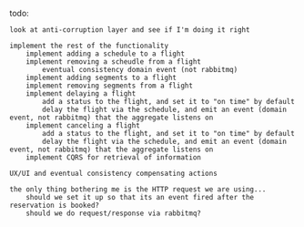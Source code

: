 todo: 

    look at anti-corruption layer and see if I'm doing it right

    implement the rest of the functionality
        implement adding a schedule to a flight
        implement removing a scheudle from a flight 
            eventual consistency domain event (not rabbitmq)
        implement adding segments to a flight
        implement removing segments from a flight
        implement delaying a flight
            add a status to the flight, and set it to "on time" by default
            delay the flight via the schedule, and emit an event (domain event, not rabbitmq) that the aggregate listens on
        implement canceling a flight
            add a status to the flight, and set it to "on time" by default
            delay the flight via the schedule, and emit an event (domain event, not rabbitmq) that the aggregate listens on
        implement CQRS for retrieval of information

    UX/UI and eventual consistency compensating actions

    the only thing bothering me is the HTTP request we are using... 
        should we set it up so that its an event fired after the reservation is booked?
        should we do request/response via rabbitmq?
    

